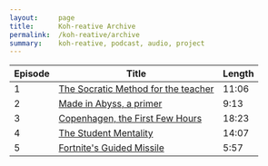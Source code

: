 ```yaml
---
layout:     page
title:      Koh-reative Archive
permalink:  /koh-reative/archive
summary:    koh-reative, podcast, audio, project
---
```


| Episode | Title | Length |
| ------- | ----- | ------ |
| 1 | [The Socratic Method for the teacher](http://blog.joshuakoh.me/2018/02/28/Koh-reative-Socratic-Teacher) | 11:06 |
| 2 | [Made in Abyss, a primer](http://blog.joshuakoh.me/2018/03/02/Koh-reative-Made-in-Abyss) | 9:13 |
| 3 | [Copenhagen, the First Few Hours](http://blog.joshuakoh.me/2018/03/22/Koh-reative-Copenhagen-First-Few-Hrs) | 18:23 |
| 4 | [The Student Mentality](http://blog.joshuakoh.me/2018/03/28/Koh-reative-Student-Mentality) | 14:07 |
| 5 | [Fortnite's Guided Missile](http://blog.joshuakoh.me/2018/04/03/Koh-reative-Fortnite-Guided-Missile) | 5:57 |